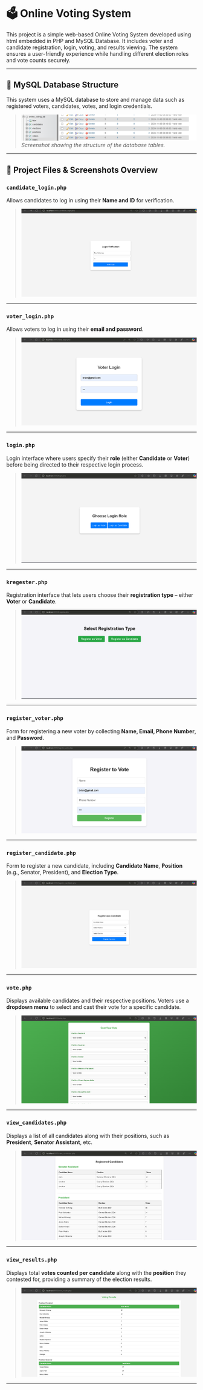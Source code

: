 # 🗳️ Online Voting System

This project is a simple web-based Online Voting System developed using html embedded in PHP and MySQL Database. It includes voter and candidate registration, login, voting, and results viewing. The system ensures a user-friendly experience while handling different election roles and vote counts securely.

---

## 🧾 MySQL Database Structure

This system uses a MySQL database to store and manage data such as registered voters, candidates, votes, and login credentials.

> ![Screenshot](screenshots/database_tables.png)  
*Screenshot showing the structure of the database tables.*

---

## 📂 Project Files & Screenshots Overview

### `candidate_login.php`
Allows candidates to log in using their **Name and ID** for verification.
> ![Screenshot](screenshots/candidate_login.png)

---

### `voter_login.php`
Allows voters to log in using their **email and password**.
> ![Screenshot](screenshots/voter_login.png)

---

### `login.php`
Login interface where users specify their **role** (either **Candidate** or **Voter**) before being directed to their respective login process.
> ![Screenshot](screenshots/login.png)

---

### `kregester.php`
Registration interface that lets users choose their **registration type** – either **Voter** or **Candidate**.
> ![Screenshot](screenshots/kregester.png)

---

### `register_voter.php`
Form for registering a new voter by collecting **Name, Email, Phone Number**, and **Password**.
> ![Screenshot](screenshots/register_voter.png)

---

### `register_candidate.php`
Form to register a new candidate, including **Candidate Name**, **Position** (e.g., Senator, President), and **Election Type**.
> ![Screenshot](screenshots/register_candidate.png)

---

### `vote.php`
Displays available candidates and their respective positions. Voters use a **dropdown menu** to select and cast their vote for a specific candidate.
> ![Screenshot](screenshots/vote.png)

---

### `view_candidates.php`
Displays a list of all candidates along with their positions, such as **President**, **Senator Assistant**, etc.
> ![Screenshot](screenshots/view_candidates.png)

---

### `view_results.php`
Displays total **votes counted per candidate** along with the **position** they contested for, providing a summary of the election results.
> ![Screenshot](screenshots/view_results.png)

---
